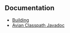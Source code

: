 ## Documentation

* [Building](https://github.com/ReadyTalk/avian/blob/41adb74eb1895c662920fdfb7467ce415d9fa0b7/README.md)
* [Avian Classpath Javadoc](/avian-web/javadoc-1.1.0/index.html)
